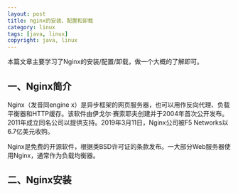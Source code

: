 ```yaml
---
layout: post
title: nginx的安装、配置和卸载
category: linux
tags: [java, linux]
copyright: java, linux
---
```


本篇文章主要学习了Nginx的安装/配置/卸载，做一个大概的了解即可。

## 一、Nginx简介

Nginx（发音同engine x）是异步框架的网页服务器，也可以用作反向代理、负载平衡器和HTTP缓存。该软件由伊戈尔·赛索耶夫创建并于2004年首次公开发布。2011年成立同名公司以提供支持。2019年3月11日，Nginx公司被F5 Networks以6.7亿美元收购。

Nginx是免费的开源软件，根据类BSD许可证的条款发布。一大部分Web服务器使用Nginx，通常作为负载均衡器。

## 二、Nginx安装


